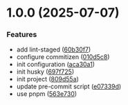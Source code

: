 # 1.0.0 (2025-07-07)


### Features

* add lint-staged ([60b30f7](https://github.com/plasenca-d/nestjs-prisma-pro-starter/commit/60b30f7e50f9a4613f90e91cc6f10357126971a8))
* configure commitizen ([010d5c8](https://github.com/plasenca-d/nestjs-prisma-pro-starter/commit/010d5c825f151eb2e6e76da5c2fdfcd84eac8b8e))
* init configuration ([aca30a1](https://github.com/plasenca-d/nestjs-prisma-pro-starter/commit/aca30a1091809ef2a0a4b324cad9f2b9a54a4737))
* init husky ([697f725](https://github.com/plasenca-d/nestjs-prisma-pro-starter/commit/697f7253142258fbd77de4c695b7ba462b1ffd89))
* init project ([809d55a](https://github.com/plasenca-d/nestjs-prisma-pro-starter/commit/809d55ae682c647ecdb3f5864905c32d18560820))
* update pre-commit script ([e07339d](https://github.com/plasenca-d/nestjs-prisma-pro-starter/commit/e07339db4d2f78aadf681c408df3cdf95392492d))
* use pnpm ([563e730](https://github.com/plasenca-d/nestjs-prisma-pro-starter/commit/563e730399da5557dc60ddb01586b2cf1e1ccaa5))
